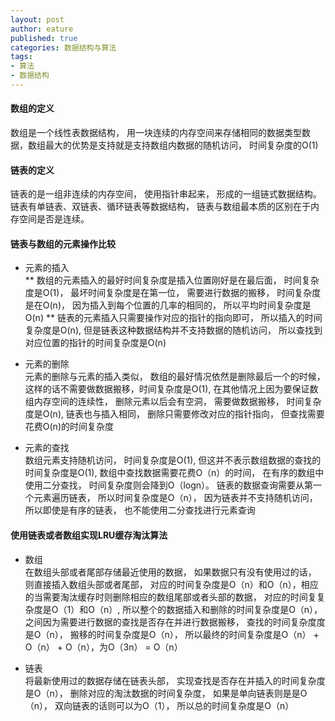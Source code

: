```yaml
---
layout: post
author: eature
published: true
categories: 数据结构与算法
tags:
- 算法
- 数据结构
---
```



#### 数组的定义
数组是一个线性表数据结构， 用一块连续的内存空间来存储相同的数据类型数据，数组最大的优势是支持就是支持数组内数据的随机访问， 时间复杂度的O(1)

#### 链表的定义
链表的是一组非连续的内存空间， 使用指针串起来， 形成的一组链式数据结构。链表有单链表、双链表、循环链表等数据结构， 链表与数组最本质的区别在于内存空间是否是连续。

#### 链表与数组的元素操作比较
* 元素的插入  
** 数组的元素插入的最好时间复杂度是插入位置刚好是在最后面， 时间复杂度是O(1)， 最坏时间复杂度是在第一位， 需要进行数据的搬移， 时间复杂度是在O(n)， 因为插入到每个位置的几率的相同的， 所以平均时间复杂度是O(n)
** 链表的元素插入只需要操作对应的指针的指向即可， 所以插入的时间复杂度是O(n), 但是链表这种数据结构并不支持数据的随机访问， 所以查找到对应位置的指针的时间复杂度是O(n)

* 元素的删除  
元素的删除与元素的插入类似， 数组的最好情况依然是删除最后一个的时候， 这样的话不需要做数据搬移，时间复杂度是O(1), 在其他情况上因为要保证数组内存空间的连续性， 删除元素以后会有空洞， 需要做数据搬移， 时间复杂度是O(n), 链表也与插入相同， 删除只需要修改对应的指针指向， 但查找需要花费O(n)的时间复杂度

* 元素的查找  
数组元素支持随机访问， 时间复杂度是O(1), 但这并不表示数组数据的查找的时间复杂度是O(1), 数组中查找数据需要花费O（n）的时间， 在有序的数组中使用二分查找， 时间复杂度则会降到O（logn）。
链表的数据查询需要从第一个元素遍历链表， 所以时间复杂度是O（n）， 因为链表并不支持随机访问， 所以即使是有序的链表， 也不能使用二分查找进行元素查询


#### 使用链表或者数组实现LRU缓存淘汰算法  
* 数组  
在数组头部或者尾部存储最近使用的数据， 如果数据只有没有使用过的话， 则直接插入数组头部或者尾部， 对应的时间复杂度是O（n）和O（n），相应的当需要淘汰缓存时则删除相应的数组尾部或者头部的数据， 对应的时间复复杂度是O（1）和O（n）, 所以整个的数据插入和删除的时间复杂度是O（n）， 之间因为需要进行数据的查找是否存在并进行数据搬移， 查找的时间复杂度度是O（n）， 搬移的时间复杂度是O（n）， 所以最终的时间复杂度是O（n） + O（n） + O（n），为O（3n） = O（n）

* 链表  
将最新使用过的数据存储在链表头部， 实现查找是否存在并插入的时间复杂度是O（n）， 删除对应的淘汰数据的时间复杂度， 如果是单向链表则是是O（n）， 双向链表的话则可以为O（1）， 所以总的时间复杂度是O（n）

